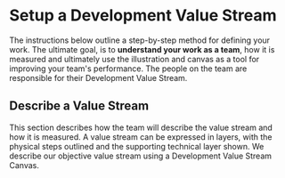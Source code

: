 # Setup a Development Value Stream

The instructions below outline a step-by-step method for defining your work. The ultimate goal, is to **understand your work as a team**, how it is measured and ultimately use the illustration and canvas as a tool for improving your team's performance.  The people on the team are responsible for their Development Value Stream.

## Describe a Value Stream

This section describes how the team will describe the value stream and how it is measured. A value stream can be expressed in layers, with the physical steps outlined and the supporting technical layer shown. We describe our objective value stream using a Development Value Stream Canvas.
